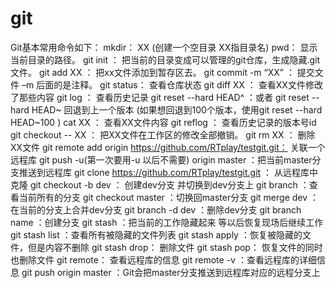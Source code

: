 # git

   Git基本常用命令如下：
   mkdir：         XX (创建一个空目录 XX指目录名)
   pwd：          显示当前目录的路径。
   git init ：         把当前的目录变成可以管理的git仓库，生成隐藏.git文件。
   git add XX ：      把xx文件添加到暂存区去。
   git commit -m “XX” ： 提交文件 –m 后面的是注释。
   git status：        查看仓库状态
   git diff  XX ：     查看XX文件修改了那些内容
   git log ：         查看历史记录
   git reset  --hard HEAD^ ：或者 git reset  --hard HEAD~ 回退到上一个版本
                        (如果想回退到100个版本，使用git reset --hard HEAD~100 )
   cat XX   ：      查看XX文件内容
   git reflog  ：     查看历史记录的版本号id
   git checkout -- XX ： 把XX文件在工作区的修改全部撤销。
   git rm XX  ：        删除XX文件
   git remote add origin https://github.com/RTplay/testgit.git： 关联一个远程库
   git push -u(第一次要用-u 以后不需要) origin master ：把当前master分支推送到远程库
   git clone https://github.com/RTplay/testgit.git ： 从远程库中克隆
   git checkout -b dev ： 创建dev分支 并切换到dev分支上
   git branch  ：查看当前所有的分支
   git checkout master ：切换回master分支
   git merge dev    ：在当前的分支上合并dev分支
   git branch -d dev ：删除dev分支
   git branch name  ：创建分支
   git stash ：把当前的工作隐藏起来 等以后恢复现场后继续工作
   git stash list ：查看所有被隐藏的文件列表
   git stash apply ：恢复被隐藏的文件，但是内容不删除
   git stash drop： 删除文件
   git stash pop： 恢复文件的同时 也删除文件
   git remote： 查看远程库的信息
   git remote -v ：查看远程库的详细信息
   git push origin master  ：Git会把master分支推送到远程库对应的远程分支上
